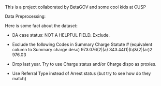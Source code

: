 This is a project collaborated by BetaGOV and some cool kids at CUSP




Data Preprocessing:

Here is some fact about the dataset: 



- DA case status: NOT A HELPFUL FIELD. Exclude.

- Exclude the following Codes in Summary Charge Statute # (equivalent column to Summary charge desc)
973.076(2)(a) 
343.44(1)(b)&(2)(ar)2
976.03

- Drop last year. Try to use Charge status and/or Charge dispo as proxies.

- Use Referral Type instead of Arrest status  (but try to see how do they match)